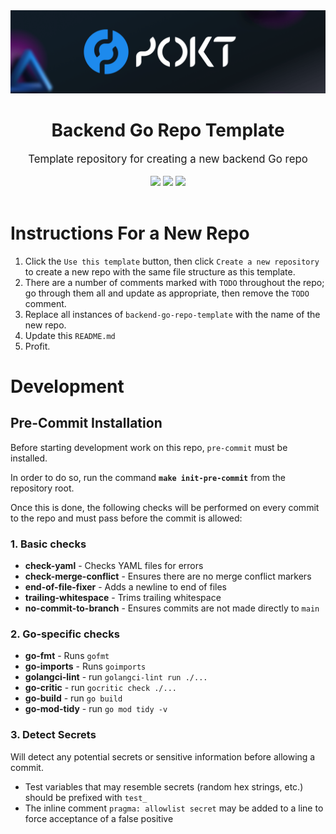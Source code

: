 <div align="center">
    <img src=".github/banner.png" alt="Pocket Network logo" width="600"/>
    <!-- TODO Rename header -->
    <h1>Backend Go Repo Template</h1>
    <big>Template repository for creating a new backend Go repo</big>
    <div>
    <br/>
    <!-- TODO Replace `backend-go-repo-template` with repo name -->
        <a href="https://github.com/pokt-foundation/tx-client/pulse"><img src="https://img.shields.io/github/last-commit/pokt-foundation/backend-go-repo-template.svg"/></a>
        <a href="https://github.com/pokt-foundation/tx-client/pulls"><img src="https://img.shields.io/github/issues-pr/pokt-foundation/backend-go-repo-template.svg"/></a>
        <a href="https://github.com/pokt-foundation/tx-client/issues"><img src="https://img.shields.io/github/issues-closed/pokt-foundation/backend-go-repo-template.svg"/></a>
    </div>
</div>
<br/>

  <!-- TODO Replace this section with a README.md describing the new repo -->

# Instructions For a New Repo

1. Click the `Use this template` button, then click `Create a new repository` to create a new repo with the same file structure as this template.
2. There are a number of comments marked with `TODO` throughout the repo; go through them all and update as appropriate, then remove the `TODO` comment.
3. Replace all instances of `backend-go-repo-template` with the name of the new repo.
4. Update this `README.md`
5. Profit.

  <!-- TODO Update the nelow section with development instructions (leave the pre-commit section in place) -->

# Development

## Pre-Commit Installation

Before starting development work on this repo, `pre-commit` must be installed.

In order to do so, run the command **`make init-pre-commit`** from the repository root.

Once this is done, the following checks will be performed on every commit to the repo and must pass before the commit is allowed:

### 1. Basic checks

- **check-yaml** - Checks YAML files for errors
- **check-merge-conflict** - Ensures there are no merge conflict markers
- **end-of-file-fixer** - Adds a newline to end of files
- **trailing-whitespace** - Trims trailing whitespace
- **no-commit-to-branch** - Ensures commits are not made directly to `main`

### 2. Go-specific checks

- **go-fmt** - Runs `gofmt`
- **go-imports** - Runs `goimports`
- **golangci-lint** - run `golangci-lint run ./...`
- **go-critic** - run `gocritic check ./...`
- **go-build** - run `go build`
- **go-mod-tidy** - run `go mod tidy -v`

### 3. Detect Secrets

Will detect any potential secrets or sensitive information before allowing a commit.

- Test variables that may resemble secrets (random hex strings, etc.) should be prefixed with `test_`
- The inline comment `pragma: allowlist secret` may be added to a line to force acceptance of a false positive

